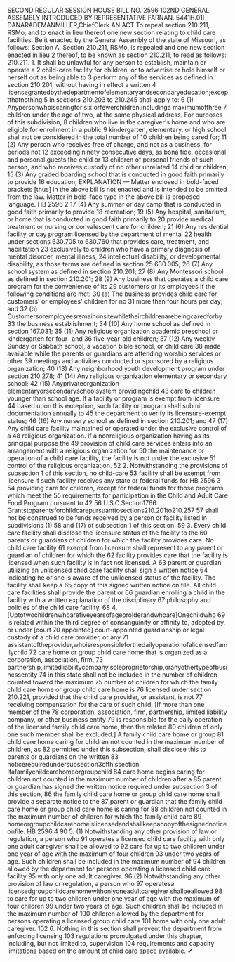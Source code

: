 SECOND REGULAR SESSION
HOUSE BILL NO. 2596
102ND GENERAL ASSEMBLY
INTRODUCED BY REPRESENTATIVE FARNAN.
5441H.01I DANARADEMANMILLER,ChiefClerk
AN ACT
To repeal section 210.211, RSMo, and to enact in lieu thereof one new section relating to
child care facilities.
Be it enacted by the General Assembly of the state of Missouri, as follows:
Section A. Section 210.211, RSMo, is repealed and one new section enacted in lieu
2 thereof, to be known as section 210.211, to read as follows:
210.211. 1. It shall be unlawful for any person to establish, maintain or operate a
2 child-care facility for children, or to advertise or hold himself or herself out as being able to
3 perform any of the services as defined in section 210.201, without having in effect a written
4 licensegrantedbythedepartmentofelementaryandsecondaryeducation;exceptthatnothing
5 in sections 210.203 to 210.245 shall apply to:
6 (1) Anypersonwhoiscaringfor six orfewerchildren,includinga maximumofthree
7 children under the age of two, at the same physical address. For purposes of this subdivision,
8 children who live in the caregiver's home and who are eligible for enrollment in a public
9 kindergarten, elementary, or high school shall not be considered in the total number of
10 children being cared for;
11 (2) Any person who receives free of charge, and not as a business, for periods not
12 exceeding ninety consecutive days, as bona fide, occasional and personal guests the child or
13 children of personal friends of such person, and who receives custody of no other unrelated
14 child or children;
15 (3) Any graded boarding school that is conducted in good faith primarily to provide
16 education;
EXPLANATION — Matter enclosed in bold-faced brackets [thus] in the above bill is not enacted and is
intended to be omitted from the law. Matter in bold-face type in the above bill is proposed language.
HB 2596 2
17 (4) Any summer or day camp that is conducted in good faith primarily to provide
18 recreation;
19 (5) Any hospital, sanitarium, or home that is conducted in good faith primarily to
20 provide medical treatment or nursing or convalescent care for children;
21 (6) Any residential facility or day program licensed by the department of mental
22 health under sections 630.705 to 630.760 that provides care, treatment, and habilitation
23 exclusively to children who have a primary diagnosis of mental disorder, mental illness,
24 intellectual disability, or developmental disability, as those terms are defined in section
25 630.005;
26 (7) Any school system as defined in section 210.201;
27 (8) Any Montessori school as defined in section 210.201;
28 (9) Any business that operates a child care program for the convenience of its
29 customers or its employees if the following conditions are met:
30 (a) The business provides child care for customers' or employees' children for no
31 more than four hours per day; and
32 (b) Customersoremployeesremainonsitewhiletheirchildrenarebeingcaredforby
33 the business establishment;
34 (10) Any home school as defined in section 167.031;
35 (11) Any religious organization academic preschool or kindergarten for four- and
36 five-year-old children;
37 (12) Any weekly Sunday or Sabbath school, a vacation bible school, or child care
38 made available while the parents or guardians are attending worship services or other
39 meetings and activities conducted or sponsored by a religious organization;
40 (13) Any neighborhood youth development program under section 210.278;
41 (14) Any religious organization elementary or secondary school;
42 (15) Anyprivateorganization elementaryorsecondaryschoolsystem providingchild
43 care to children younger than school age. If a facility or program is exempt from licensure
44 based upon this exception, such facility or program shall submit documentation annually to
45 the department to verify its licensure-exempt status;
46 (16) Any nursery school as defined in section 210.201; and
47 (17) Any child care facility maintained or operated under the exclusive control of a
48 religious organization. If a nonreligious organization having as its principal purpose the
49 provision of child care services enters into an arrangement with a religious organization for
50 the maintenance or operation of a child care facility, the facility is not under the exclusive
51 control of the religious organization.
52 2. Notwithstanding the provisions of subsection 1 of this section, no child-care
53 facility shall be exempt from licensure if such facility receives any state or federal funds for
HB 2596 3
54 providing care for children, except for federal funds for those programs which meet the
55 requirements for participation in the Child and Adult Care Food Program pursuant to 42
56 U.S.C.Section1766. Grantstoparentsforchildcarepursuanttosections210.201to210.257
57 shall not be construed to be funds received by a person or facility listed in subdivisions (1)
58 and (17) of subsection 1 of this section.
59 3. Every child care facility shall disclose the licensure status of the facility to the
60 parents or guardians of children for which the facility provides care. No child care facility
61 exempt from licensure shall represent to any parent or guardian of children for which the
62 facility provides care that the facility is licensed when such facility is in fact not licensed. A
63 parent or guardian utilizing an unlicensed child care facility shall sign a written notice
64 indicating he or she is aware of the unlicensed status of the facility. The facility shall keep a
65 copy of this signed written notice on file. All child care facilities shall provide the parent or
66 guardian enrolling a child in the facility with a written explanation of the disciplinary
67 philosophy and policies of the child care facility.
68 4. [Uptotwochildrenwhoarefiveyearsofageorolderandwhoare]Onechildwho
69 is related within the third degree of consanguinity or affinity to, adopted by, or under [court
70 appointed] court-appointed guardianship or legal custody of a child care provider, or any
71 assistantoftheprovider,whoisresponsibleforthedailyoperationofalicensedfamilychild
72 care home or group child care home that is organized as a corporation, association, firm,
73 partnership,limitedliabilitycompany,soleproprietorship,oranyothertypeofbusinessentity
74 in this state shall not be included in the number of children counted toward the maximum
75 number of children for which the family child care home or group child care home is
76 licensed under section 210.221, provided that the child care provider, or assistant, is not
77 receiving compensation for the care of such child. [If more than one member of the
78 corporation, association, firm, partnership, limited liability company, or other business entity
79 is responsible for the daily operation of the licensed family child care home, then the related
80 children of only one such member shall be excluded.] A family child care home or group
81 child care home caring for children not counted in the maximum number of children, as
82 permitted under this subsection, shall disclose this to parents or guardians on the written
83 noticerequiredundersubsection3ofthissection. Ifafamilychildcarehomeorgroupchild
84 care home begins caring for children not counted in the maximum number of children after a
85 parent or guardian has signed the written notice required under subsection 3 of this section,
86 the family child care home or group child care home shall provide a separate notice to the
87 parent or guardian that the family child care home or group child care home is caring for
88 children not counted in the maximum number of children for which the family child care
89 homeorgroupchildcarehomeislicensedandshallkeepacopyofthesignednoticeonfile.
HB 2596 4
90 5. (1) Notwithstanding any other provision of law or regulation, a person who
91 operates a licensed child care facility with only one adult caregiver shall be allowed to
92 care for up to two children under one year of age with the maximum of four children
93 under two years of age. Such children shall be included in the maximum number of
94 children allowed by the department for persons operating a licensed child care facility
95 with only one adult caregiver.
96 (2) Notwithstanding any other provision of law or regulation, a person who
97 operatesa licensedgroupchildcarehomewithonlyoneadultcaregiver shallbeallowed
98 to care for up to two children under one year of age with the maximum of four children
99 under two years of age. Such children shall be included in the maximum number of
100 children allowed by the department for persons operating a licensed group child care
101 home with only one adult caregiver.
102 6. Nothing in this section shall prevent the department from enforcing licensing
103 regulations promulgated under this chapter, including, but not limited to, supervision
104 requirements and capacity limitations based on the amount of child care space available.
✔